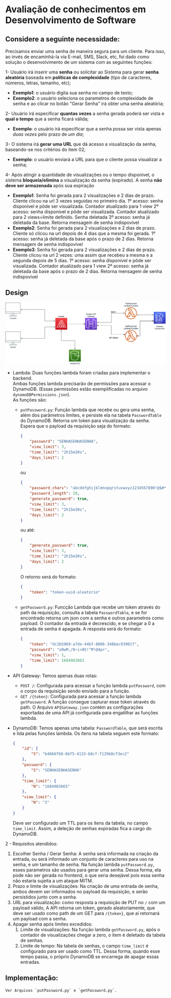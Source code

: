 # Avaliação de conhecimentos em Desenvolvimento de Software

## Considere a seguinte necessidade:
 
Precisamos enviar uma senha de maneira segura para um cliente. Para isso, ao invés de encaminhá-la via E-mail, SMS, Slack, etc, foi dado como solução o desenvolvimento de um sistema com as seguintes funções:
 
1- Usuário irá inserir uma <strong>senha</strong> ou solicitar ao Sistema para gerar <strong>senha aleatória</strong> baseada em <strong>políticas de complexidade</strong> (tipo de caracteres, números, letras, tamanho, etc); 
- **Exemplo1**: o usuário digita sua senha no campo de texto;
- **Exemplo2**: o usuário seleciona os parametros de complexidade de senha e ao clicar no botão "Gerar Senha" irá obter uma senha aleatória;

2- Usuário irá especificar <strong>quantas vezes</strong> a senha gerada poderá ser vista e <strong>qual o tempo</strong> que a senha ficará válida;
- **Exemplo**: o usuário irá especificar que a senha possa ser vista apenas <em>duas vezes</em> pelo prazo de <em>um dia</em>;

3- O sistema irá <strong>gerar uma URL</strong> que dá acesso a visualização da senha, baseando-se nos critérios do item 02;
- **Exemplo**: o usuário enviará a URL para que o cliente possa visualizar a senha;

4- Após atingir a quantidade de visualizações ou o tempo disponível, o sistema <strong>bloqueia/elimina</strong> a visualização da senha (expirado).
A senha <strong>não deve ser armazenada</strong> após sua expiração
- **Exemplo1**: 
    Senha foi gerada para 2 visualizações e 2 dias de prazo. 
    Cliente clicou na url 3 vezes seguidas no primeiro dia.
    1º acesso: senha disponível e pôde ser visualizada. Contador atualizado para 1 view
    2º acesso: senha disponível e pôde ser visualizada. Contador atualizado para 2 views=limite definido. Senha deletada
    3º acesso: senha já deletada da base. Retorna mensagem de senha indispovível
- **Exemplo2**: 
    Senha foi gerada para 2 visualizações e 2 dias de prazo. 
    Cliente só clicou na url depois de 4 dias que a mesma foi gerada.
    1º acesso: senha já deletada da base após o prazo de 2 dias. Retorna mensagem de senha indispovível
- **Exemplo3**: 
    Senha foi gerada para 2 visualizações e 2 dias de prazo. 
    Cliente clicou na url 2 vezes: uma assim que recebeu a mesma e a segunda depois de 5 dias.
    1º acesso: senha disponível e pôde ser visualizada. Contador atualizado para 1 view
    2º acesso: senha já deletada da base após o prazo de 2 dias. Retorna mensagem de senha indispovível

## Design

![](SystemDiagram.png)
- Lambda: Duas funções lambda foram criadas para implementar o backend.  
Ambas funções lambda precisarão de permissões para acessar o DynamoDB. (Essas permissões estão exemplificadas no arquivo `dynamoDBPermissions.json`).  
    As funções são:
  - `putPassword.py`: Função lambda que recebe ou gera uma senha, além dos parâmetros limites, e persiste ela na tabela `PasswordTable` do DynamoDB. Retorna um token para visualização da senha. Espera que o payload da requisição seja do formato:  
    ```json
    {
        "password": "SENHASENHASENHA",
        "view_limit": 3,
        "time_limit": "2h15m30s",
        "days_limit": 2
    }
    ```  
    ou  
    ```json
    {
        "password_chars": "abcdefghijklmnopqrstuvwxyz1234567890!@$#*_-=+^/(){}[].,",
        "password_length": 20,
        "generate_password": true,
        "view_limit": 3,
        "time_limit": "2h15m30s",
        "days_limit": 2
    }
    ```  
    ou até: 
    ```json
    {
        "generate_password": true,
        "view_limit": 3,
        "time_limit": "2h15m30s",
        "days_limit": 2
    }
    ```
      
    O retorno será do formato:
    ```json
    {
        "token": "token-uuid-aleatorio"
    }
    ```  
  - `getPassword.py`: Funcção Lambda que recebe um token através do path da requisição, consulta a tabela `PasswordTable`, e se for encontrado retorna um json com a senha e outros parametros como payload. O contador da entrada é decrescido, e se chegar a 0 a entrada de senha é apagada. A resposta será do formato:
    ```json
    {
        "token": "dc2b5969-a7de-44bf-8006-348bec93901f",
        "password": "o0wM,/0~i<0S!^M!@4p+",
        "view_limit": 1,
        "time_limit": 1684983862
    }

- API Gateway:
    Temos apenas duas rotas:
    - `POST /`:
        Configurada para acessar a função lambda `putPassword`, com o corpo da requisição sendo enviado para a função.
    - `GET /{token}`:
        Configurada para acessar a função lambda `getPassword`. A função consegue capturar esse token através do path.
    O Arquivo `APIGateway.json` contém as configurações exportadas de uma API já configurada para engatilhar as funções lambda.

- DynamoDB:
    Temos apenas uma tabela: `PasswordTable`, que será escrita e lida pelas funções lambda. Os ítens na tabela seguem este formato:  
    ```json
    {
        "id": {
            "S": "b4666f68-6bf5-4133-b8cf-f129b8cf3ec2"
        },
        "password": {
            "S": "SENHASENHASENHA"
        },
        "time_limit": {
            "N": "1684983665"
        },
        "view_limit": {
            "N": "3"
        }
    }
    ```
    Deve ser configurado um TTL para os ítens da tabela, no campo `time_limit`. Assim, a deleção de senhas expiradas fica a cargo do DynamoDB.

2 - Requisitos atendidos:
  1. Escolher Senha / Gerar Senha: A senha será informada na criação da entrada, ou será informado um conjunto de caracteres para uso na senha, e um tamanho de senha. Na função lambda `putPassword.py`, esses parametros são usados para gerar uma senha. Dessa forma, ela pode não ser gerada no frontend, o que seria desejável pois essa senha não estaria sujeita a um ataque MITM.
  2. Prazo e limite de visualizações: Na criação de uma entrada de senha, ambos devem ser informados no payload da requisição, e serão persistidos junto com a senha.
  3. URL para visualização: como resposta a requisição de PUT no `/` com um payload válido, A API retorna um token, gerado aleatoriamente, que deve ser usado como path de um GET para `/{token}`, que aí retornará um payload com a senha.
  4. Apagar senha após limites excedidos: 
     1. Limite de visualizações: Na função lambda `getPassword.py`, após o contador de visualizações chegar a zero, o item é deletado da tabela de senhas.
     2. Limite de tempo: Na tabela de senhas, o campo `time_limit` é configurado para ser usado como TTL. Dessa forma, quando esse tempo passa, o próprio DynamoDB se encarrega de apagar essas entradas.

## Implementação:

    Ver Arquivos `putPassword.py` e `getPassword.py`.
    